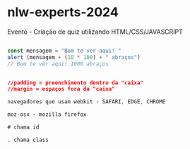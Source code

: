# nlw-experts-2024
Evento - Criação de quiz utilizando HTML/CSS/JAVASCRIPT

```javascript

const mensagem = "Bom te ver aqui! "
alert (mensagem + (10 * 100) + " abraços")
// Bom te ver aqui! 1000 abraços

```
```css

//padding = preenchimento dentro da "caixa"
//margin = espaços fora da "caixa"

navegadores que usam webkit - SAFARI, EDGE, CHROME

moz-osx - mozilla firefox

# chama id

. chama class

```